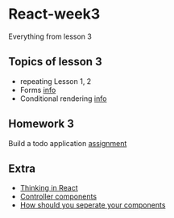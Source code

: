 # React-week3
Everything from lesson 3

## Topics of lesson 3

- repeating Lesson 1, 2
- Forms [info](https://reactjs.org/docs/forms.html)
- Conditional rendering [info](https://reactjs.org/docs/conditional-rendering.html)

## Homework 3

Build a todo application [assignment](https://github.com/HackYourFutureBelgium/React-week3/tree/master/homework%203)

## Extra

- [Thinking in React](https://reactjs.org/docs/thinking-in-react.html)
- [Controller components](https://frontarm.com/articles/controller-components/)
- [How should you seperate your components](https://frontarm.com/articles/how-should-i-separate-components/)
